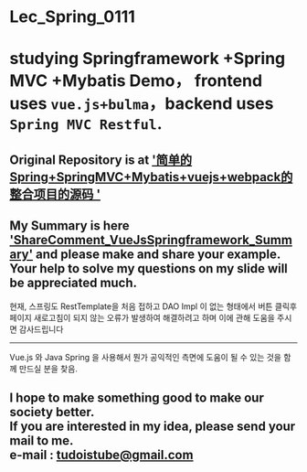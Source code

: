 # Lec_Spring_0111  
studying Springframework +Spring MVC +Mybatis Demo，
frontend uses `vue.js+bulma`，backend uses `Spring MVC Restful`.  
===================================================================

## Original Repository is at ['简单的Spring+SpringMVC+Mybatis+vuejs+webpack的整合项目的源码 '](https://github.com/javaor/HelloSSM "a book on Springframework3 and REST Ajax, and I will convert this source into a new one with React.js" )     
## My Summary is here ['ShareComment_VueJsSpringframework_Summary'](https://docs.google.com/presentation/d/1yNiWbA6Ya3ZWm3wQIzRrfX_G0gPSwLMgx1aShLrJFq0/edit?usp=sharing "ShareComment_VueJsSpringframework_Summary" ) and please make and share your example. Your help to solve my questions on my slide will be appreciated much.      


    
현재, 스프링도 RestTemplate을 처음 접하고 DAO Impl 이 없는 형태에서 
버튼 클릭후 페이지 새로고침이 되지 않는 오류가 발생하여 해결하려고 하며
이에 관해 도움을 주시면 감사드립니다  

---
Vue.js 와 Java Spring 을 사용해서 뭔가 공익적인 측면에 도움이 될 수 있는 것을
함께 만드실 분을 찾음.

I hope to make something good to make our society better.  
If you are interested in my idea, please send your mail to me.  
e-mail : tudoistube@gmail.com
---
